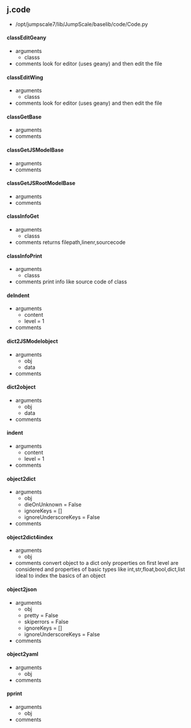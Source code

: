 ## j.code

- /opt/jumpscale7/lib/JumpScale/baselib/code/Code.py

#### classEditGeany 
- arguments
    - classs
- comments
    look for editor (uses geany) and then edit the file

#### classEditWing 
- arguments
    - classs
- comments
    look for editor (uses geany) and then edit the file

#### classGetBase 
- arguments
- comments
    

#### classGetJSModelBase 
- arguments
- comments
    

#### classGetJSRootModelBase 
- arguments
- comments
    

#### classInfoGet 
- arguments
    - classs
- comments
    returns filepath,linenr,sourcecode

#### classInfoPrint 
- arguments
    - classs
- comments
    print info like source code of class

#### deIndent 
- arguments
    - content
    - level = 1
- comments
    

#### dict2JSModelobject 
- arguments
    - obj
    - data
- comments
    

#### dict2object 
- arguments
    - obj
    - data
- comments
    

#### indent 
- arguments
    - content
    - level = 1
- comments
    

#### object2dict 
- arguments
    - obj
    - dieOnUnknown = False
    - ignoreKeys = []
    - ignoreUnderscoreKeys = False
- comments
    

#### object2dict4index 
- arguments
    - obj
- comments
    convert object to a dict
    only properties on first level are considered
    and properties of basic types like int,str,float,bool,dict,list
    ideal to index the basics of an object

#### object2json 
- arguments
    - obj
    - pretty = False
    - skiperrors = False
    - ignoreKeys = []
    - ignoreUnderscoreKeys = False
- comments
    

#### object2yaml 
- arguments
    - obj
- comments
    

#### pprint 
- arguments
    - obj
- comments
    

